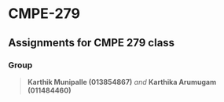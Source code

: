 # CMPE-279
## Assignments for CMPE 279 class
### Group
> <b>Karthik Munipalle (013854867)</b> _and_
> <b>Karthika Arumugam (011484460)</b>

